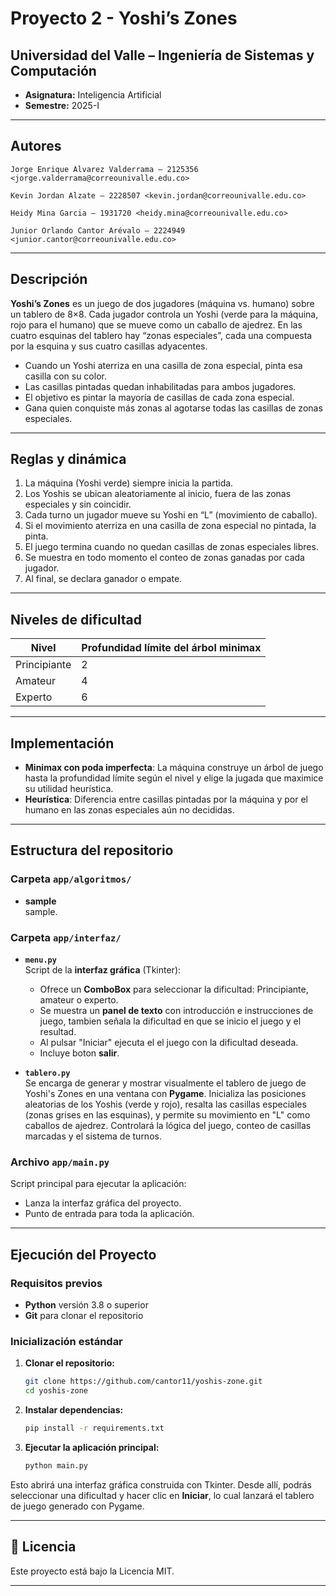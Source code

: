 # Proyecto 2 - Yoshi’s Zones

## Universidad del Valle – Ingeniería de Sistemas y Computación  
- **Asignatura:** Inteligencia Artificial  
- **Semestre:**  2025-I

---

## Autores
    Jorge Enrique Alvarez Valderrama – 2125356 <jorge.valderrama@correounivalle.edu.co>

    Kevin Jordan Alzate – 2228507 <kevin.jordan@correounivalle.edu.co>

    Heidy Mina Garcia – 1931720 <heidy.mina@correounivalle.edu.co>

    Junior Orlando Cantor Arévalo – 2224949 <junior.cantor@correounivalle.edu.co>

---

## Descripción

**Yoshi’s Zones** es un juego de dos jugadores (máquina vs. humano) sobre un tablero de 8×8. Cada jugador controla un Yoshi (verde para la máquina, rojo para el humano) que se mueve como un caballo de ajedrez. En las cuatro esquinas del tablero hay “zonas especiales”, cada una compuesta por la esquina y sus cuatro casillas adyacentes.  

- Cuando un Yoshi aterriza en una casilla de zona especial, pinta esa casilla con su color.  
- Las casillas pintadas quedan inhabilitadas para ambos jugadores.  
- El objetivo es pintar la mayoría de casillas de cada zona especial.  
- Gana quien conquiste más zonas al agotarse todas las casillas de zonas especiales.  

---

## Reglas y dinámica

1. La máquina (Yoshi verde) siempre inicia la partida.  
2. Los Yoshis se ubican aleatoriamente al inicio, fuera de las zonas especiales y sin coincidir.  
3. Cada turno un jugador mueve su Yoshi en “L” (movimiento de caballo).  
4. Si el movimiento aterriza en una casilla de zona especial no pintada, la pinta.  
5. El juego termina cuando no quedan casillas de zonas especiales libres.  
6. Se muestra en todo momento el conteo de zonas ganadas por cada jugador.  
7. Al final, se declara ganador o empate.

---

## Niveles de dificultad

| Nivel       | Profundidad límite del árbol minimax |
|-------------|---------------------------------------|
| Principiante| 2                                     |
| Amateur     | 4                                     |
| Experto     | 6                                     |

---

## Implementación

- **Minimax con poda imper­fecta**: La máquina construye un árbol de juego hasta la profundidad límite según el nivel y elige la jugada que maximice su utilidad heurística.  
- **Heurística**: Diferencia entre casillas pintadas por la máquina y por el humano en las zonas especiales aún no decididas.  

---

## Estructura del repositorio

### Carpeta `app/algoritmos/`

- **sample**  
  sample.

### Carpeta `app/interfaz/`

- **`menu.py`**  
    Script de la **interfaz gráfica** (Tkinter):
    - Ofrece un **ComboBox** para seleccionar la dificultad: Principiante, amateur o experto.
    - Se muestra un **panel de texto** con introducción e instrucciones de juego, tambien señala la dificultad en que se inicio el juego y el resultad.
    - Al pulsar "Iniciar" ejecuta el el juego con la dificultad deseada.
    - Incluye boton **salir**.

- **`tablero.py`**  
  Se encarga de generar y mostrar visualmente el tablero de juego de Yoshi's Zones en una ventana con **Pygame**. Inicializa las posiciones aleatorias de los Yoshis (verde y rojo), resalta las casillas especiales (zonas grises en las esquinas), y permite su movimiento en "L" como caballos de ajedrez. Controlará la lógica del juego, conteo de casillas marcadas y el sistema de turnos.

### Archivo `app/main.py`

Script principal para ejecutar la aplicación:
- Lanza la interfaz gráfica del proyecto.
- Punto de entrada para toda la aplicación.

---

## Ejecución del Proyecto

### Requisitos previos
- **Python** versión 3.8 o superior
- **Git** para clonar el repositorio

### Inicialización estándar

1. **Clonar el repositorio:**
   ```bash
   git clone https://github.com/cantor11/yoshis-zone.git
   cd yoshis-zone
   ```

2. **Instalar dependencias:**
   ```bash
   pip install -r requirements.txt
   ```

3. **Ejecutar la aplicación principal:**
   ```bash
   python main.py
   ```

Esto abrirá una interfaz gráfica construida con Tkinter. Desde allí, podrás seleccionar una dificultad y hacer clic en **Iniciar**, lo cual lanzará el tablero de juego generado con Pygame.

---

## 📜 Licencia

Este proyecto está bajo la Licencia MIT.

---